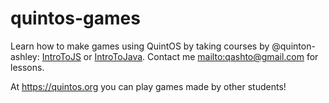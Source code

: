 # quintos-games

Learn how to make games using QuintOS by taking courses by @quinton-ashley: [IntroToJS](https://github.com/quinton-ashley/IntroToJS/blob/main/README.md) or [IntroToJava](https://github.com/quinton-ashley/IntroToJava/blob/main/README.md). Contact me <mailto:qashto@gmail.com> for lessons.

At <https://quintos.org> you can play games made by other students!
